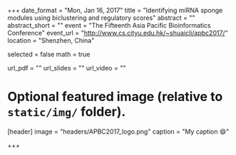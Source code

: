 +++
date_format = "Mon, Jan 16, 2017"
title = "Identifying miRNA sponge modules using biclustering and regulatory scores"
abstract = ""
abstract_short = ""
event = "The Fifteenth Asia Pacific Bioinformatics Conference"
event_url = "http://www.cs.cityu.edu.hk/~shuaicli/apbc2017/"
location = "Shenzhen, China"

selected = false
math = true

url_pdf = ""
url_slides = ""
url_video = ""

# Optional featured image (relative to `static/img/` folder).
[header]
image = "headers/APBC2017_logo.png"
caption = "My caption :smile:"

+++



